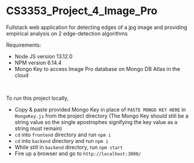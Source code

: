 # CS3353_Project_4_Image_Pro
Fullstack web application for detecting edges of a jpg image and providing empirical analysis on 2 edge-detection algorithms

Requirements:
- Node JS version 13.12.0
- NPM version 6.14.4
- Mongo Key to access Image Pro database on Mongo DB Atlas in the cloud

<br/>

To run this project locally,
- Copy & paste provided Mongo Key in place of `PASTE MONGO KEY HERE` in `MongoKey.js` from the project directory (The Mongo Key should still be a string value so the single apostrophes signifying the key value as a string must remain)
- `cd` into `frontend` directory and run `npm i`
- `cd` into `backend` directory and run `npm i`
- While still in `backend` directory, run `npm start`
- Fire up a browser and go to `http://localhost:3000/`
